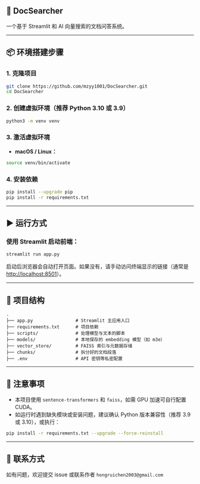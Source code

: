 ## 🚀 DocSearcher

一个基于 Streamlit 和 AI 向量搜索的文档问答系统。

---

## 📦 环境搭建步骤

### 1. 克隆项目

```bash
git clone https://github.com/mzyy1001/DocSearcher.git
cd DocSearcher
```

### 2. 创建虚拟环境（推荐 Python 3.10 或 3.9）

```bash
python3 -m venv venv
```

### 3. 激活虚拟环境

- **macOS / Linux：**

```bash
source venv/bin/activate
```

### 4. 安装依赖

```bash
pip install --upgrade pip
pip install -r requirements.txt
```

---

## ▶️ 运行方式

### 使用 Streamlit 启动前端：

```bash
streamlit run app.py
```

启动后浏览器会自动打开页面。如果没有，请手动访问终端显示的链接（通常是 [http://localhost:8501](http://localhost:8501)）。

---

## 📁 项目结构

```
.
├── app.py                # Streamlit 主应用入口
├── requirements.txt      # 项目依赖
├── scripts/              # 处理模型与文本的脚本
├── models/               # 本地保存的 embedding 模型（如 m3e）
├── vector_store/         # FAISS 索引与元数据存储
├── chunks/               # 拆分好的文档段落
├── .env                  # API 密钥等私密配置
```

---

## 🧠 注意事项

- 本项目使用 `sentence-transformers` 和 `faiss`，如需 GPU 加速可自行配置 CUDA。
- 如运行时遇到缺失模块或安装问题，建议确认 Python 版本兼容性（推荐 3.9 或 3.10），或执行：

```bash
pip install -r requirements.txt --upgrade --force-reinstall
```

---

## 📮 联系方式

如有问题，欢迎提交 issue 或联系作者 `hongruichen2003@gmail.com`
